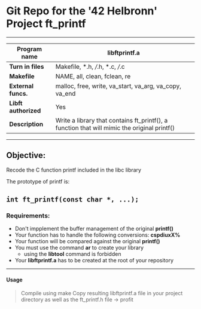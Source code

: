 # Git Repo for the '42 Helbronn' Project ft_printf
---

| **Program name**     | libftprintf.a                                                                               |
|----------------------|---------------------------------------------------------------------------------------------|
| **Turn in files**    | Makefile, *.h, */*.h, *.c, */*.c                                                            |
| **Makefile**         | NAME, all, clean, fclean, re                                                                |
| **External funcs.**  | malloc, free, write, va_start, va_arg, va_copy, va_end                                      |
| **Libft authorized** | Yes                                                                                         |
| **Description**      | Write a library that contains ft_printf(), a function that will mimic the original printf() |

---
## Objective: 

Recode the C function printf included in the libc library

The prototype of printf is:

```int ft_printf(const char *, ...);```
---

### Requirements:

* Don't impplement the buffer management of the original **printf()**
* Your function has to handle the following conversions: **cspdiuxX%**
* Your function will be compared against the original **printf()**
* You must use the command **ar** to create your library
    * using the **libtool** command is forbidden
* Your **libftprintf.a** has to be created at the root of your repository
---

#### Usage

> Compile using make 
> Copy resulting libftprintf.a file in your project directory as well as the ft_printf.h file -> profit

